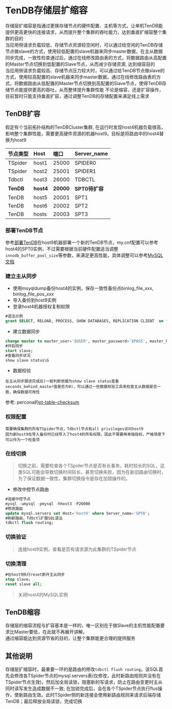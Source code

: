 # TenDB存储层扩缩容
存储层扩缩容是指通过更换存储节点的硬件配置、主机等方式，让单机TenDB能提供更高更快的连接请求，从而提升整个集群的吞吐能力，达到垂直扩缩容整个集群的目的  
当应用侧请求负载较低、存储节点资源较空闲时，可以通过给空闲的TenDB存储节点做slave的方式，使用较低配置的slave机器来同步master数据，在主从数据同步完成，一致性检查通过后，通过在线修改路由表的方式，将数据路由从高配置的Master节点切换到低配置的Slave节点，从而减少存储资源, 达到缩容目的  
当应用侧请求负载较高、存储节点压力较大时，可以通过给TenDB节点做slave的方式，使用较高配置的slave机器来同步master数据，通过在线修改路由表的方式，将数据路由从低配置的Master节点切换到高配置的Slave节点，使得TenDB存储节点能提供更高的吞吐，从而整体提升集群性能
不论是缩容，还是扩容操作，目前暂时只能支持垂直扩容，通过调整TenDB的存储配置来满足线上需求

## TenDB扩容
假定有个当前拓扑结构的TenDBCluster集群, 在运行时发现host4机器负载很高，影响整个集群性能，需要更高硬件资源的机器host9。目标是将路由中的host4替换为host9

| 节点类型 | 	Host|端口|Server_name|
| :--- | :----|:----|:----|
|TSpider|host1|25000|SPIDER0|
|TSpider|host2|25001|SPIDER1|
|Tdbctl|host3|26000|TDBCTL|
|__TenDB__|__host4__|__20000__|__SPT0待扩容__|
|TenDB|host5|20001|SPT1|
|TenDB|host6|20002|SPT2|
|TenDB|hosts|20003|SPT3|

### 部署TenDB节点
参考[部署TenDB](manual-install.md/#jump1)在host9机器部署一个新的TenDB节点，my.cnf配置可以参考host4的SPT0实例，不过需要根据当前硬件配置适当调整```innodb_buffer_pool_size```等参数，来满足更高性能，具体调整可以参考[MySQL文档](https://dev.mysql.com/doc/refman/5.7/en/innodb-parameters.html#sysvar_innodb_buffer_pool_size)


### 建立主从同步
 - 使用msyqldump备份host4的实例，保存一致性备份点binlog_file_xxx, binlog_file_pos_xxx
 - 导入备份到host9实例
 - 登录host4机器授权复制权限
 ```sql
 #语法示例
 grant SELECT, RELOAD, PROCESS, SHOW DATABASES, REPLICATION CLIENT  on *.* to  '$USER'@'host9' IDENTIFIED BY '$PASS'; 
 ```
 -  建立数据同步
 ```sql
 change master to master_user='$USER', master_password='$PASS', master_host='host9', master_port='$PORT', master_binlog_file='binlog_file_xxx', master_binlog_pos='binlog_file_pos_xxx';
 #开启同步
 start slave;
 #查看同步状况
 show slave status\G
 ```

- 数据校验  
```
在主从同步跟进完成后(一般判断依据为show slave status查看seconds_behind_master值是否为0)，可以通过一些数据校验工具来检查主从数据是否一致，确保数据可用性  
```
参考: percona的[pt-table-checksum](https://www.percona.com/doc/percona-toolkit/3.0/pt-table-checksum.html)


### 权限配置
```
需要确保集群的所有TSpider节点，Tdbctl节点有all privileges访问host9
因为新host9在导入备份时已经导入了host4的所有权限，因此不需要再单独授权，严格场景下可以作为一个检查项
```
### 在线切换
> 切换之前，需要检查各个TSpider节点是否有长事务，耗时较长的SQL，这类SQL可能会导致切换时间较长、甚至切换失败，因为在新旧路由切换时，为了保证数据一致性，集群切换指令是存在加锁操作的。

- 修改中控节点路由

```sql
#连接中控节点
mysql -umysql -pmysql -hhost3 -P26000
#修改路由
update mysql.servers set Host='host9' where Server_name='SPT0'; 
#刷新路由，Tdbctl扩展SQL语法
tdbctl flush routing;
```

### 切换验证
> 连接host9实例，查看是否有请求源为此集群的TSpider节点

### 切换清理
```sql
#在host9执行reset断开主从同步
stop slave;
reset slave all;
```
> 关闭host4的MySQL实例

## TenDB缩容
存储层的缩容流程与扩容基本是一样的，唯一区别在于做Slave的主机性能配置要求比Master要低，在此就不再展开讲解。  
通过缩容能达到资源节省的目的，让整个集群能更合理的提供服务

## 其他说明
存储层扩缩容时，最重要一环的是路由的修改```tdbctl flush routing```。该SQL首先会修改各TSpider节点的mysql.servers表(仅修改，此时新路由规则并没有在TSpider节点生效)，然后加全局读锁，阻塞新的写请求，防止在路由变更时主从同时读写发生造成数据不一致; 在加锁完成后，会在各个TSpider节点执行flus操作，使新路由生效。此时TSpider侧的新连接会使用新路由规则来请求后端存储TenDB；最后释放全局读锁，完成切换
